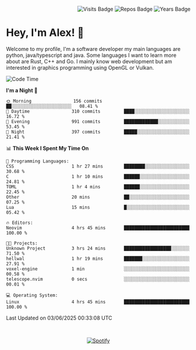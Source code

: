 <p align="right">
  <img src="https://badges.pufler.dev/visits/Alextibtab/Alextibtab" alt="Visits Badge">
  <img src="https://badges.pufler.dev/repos/Alextibtab/" alt="Repos Badge">
  <img src="https://badges.pufler.dev/years/Alextibtab/" alt="Years Badge">
</p>

<h1 align="left">Hey, I'm Alex! 💽 </h1>

Welcome to my profile, I'm a software developer my main languages are python, java/typescript and java. Some languages I want to learn more about are Rust, C++ and Go. I mainly know web development but am interested in graphics programming using OpenGL or Vulkan.

<!--START_SECTION:waka-->
![Code Time](http://img.shields.io/badge/Code%20Time-150%20hrs%2046%20mins-blue)

**I'm a Night 🦉** 

```text
🌞 Morning                156 commits         ██░░░░░░░░░░░░░░░░░░░░░░░   08.41 % 
🌆 Daytime                310 commits         ████░░░░░░░░░░░░░░░░░░░░░   16.72 % 
🌃 Evening                991 commits         █████████████░░░░░░░░░░░░   53.45 % 
🌙 Night                  397 commits         █████░░░░░░░░░░░░░░░░░░░░   21.41 % 
```


📊 **This Week I Spent My Time On** 

```text
💬 Programming Languages: 
CSS                      1 hr 27 mins        ████████░░░░░░░░░░░░░░░░░   30.68 % 
C                        1 hr 10 mins        ██████░░░░░░░░░░░░░░░░░░░   24.81 % 
TOML                     1 hr 4 mins         ██████░░░░░░░░░░░░░░░░░░░   22.45 % 
Other                    20 mins             ██░░░░░░░░░░░░░░░░░░░░░░░   07.25 % 
Lua                      15 mins             █░░░░░░░░░░░░░░░░░░░░░░░░   05.42 % 

🔥 Editors: 
Neovim                   4 hrs 45 mins       █████████████████████████   100.00 % 

🐱‍💻 Projects: 
Unknown Project          3 hrs 24 mins       ██████████████████░░░░░░░   71.50 % 
hellwal                  1 hr 19 mins        ███████░░░░░░░░░░░░░░░░░░   27.91 % 
voxel-engine             1 min               ░░░░░░░░░░░░░░░░░░░░░░░░░   00.58 % 
telescope.nvim           0 secs              ░░░░░░░░░░░░░░░░░░░░░░░░░   00.01 % 

💻 Operating System: 
Linux                    4 hrs 45 mins       █████████████████████████   100.00 % 
```


 Last Updated on 03/06/2025 00:33:08 UTC
<!--END_SECTION:waka-->
&nbsp;<div align="center">
  [![Spotify](https://spotify-now-playing-wine-six.vercel.app/api/spotify?border_color=ffffff)](https://open.spotify.com/user/pmo1v2ejnt42kgp5jar5drtag)
</div>

